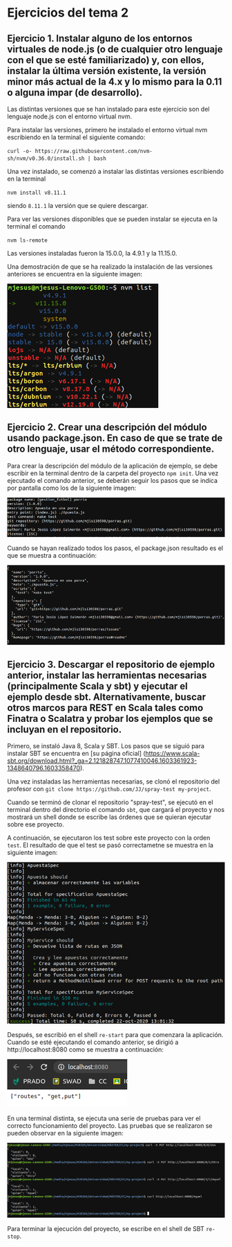 # Ejercicios del tema 2

## Ejercicio 1. Instalar alguno de los entornos virtuales de node.js (o de cualquier otro lenguaje con el que se esté familiarizado) y, con ellos, instalar la última versión existente, la versión minor más actual de la 4.x y lo mismo para la 0.11 o alguna impar (de desarrollo).

Las distintas versiones que se han instalado para este ejercicio son del lenguaje node.js con el entorno virtual nvm.

Para instalar las versiones, primero he instalado el entorno virtual nvm escribiendo en la terminal el siguiente comando:

`curl -o- https://raw.githubusercontent.com/nvm-sh/nvm/v0.36.0/install.sh | bash`

Una vez instalado, se comenzó a instalar las distintas versiones escribiendo en la terminal 

`nvm install v8.11.1`

siendo `8.11.1` la versión que se quiere descargar.

Para ver las versiones disponibles que se pueden instalar se ejecuta en la terminal el comando

`nvm ls-remote`

Las versiones instaladas fueron la 15.0.0, la 4.9.1 y la 11.15.0.

Una demostración de que se ha realizado la instalación de las versiones anteriores se encuentra en la siguiente imagen:

![Lista de versiones instaladas de node.js](./imagenes/lista_node.png "Lista de versiones instaladas de node.js")

## Ejercicio 2. Crear una descripción del módulo usando package.json. En caso de que se trate de otro lenguaje, usar el método correspondiente.

Para crear la descripción del módulo de la aplicación de ejemplo, se debe escribir en la terminal dentro de la carpeta del proyecto `npm init`. Una vez ejecutado el comando anterior, se deberán seguir los pasos que se indica por pantalla como los de la siguiente imagen:

![Pasos del npm init](./imagenes/npm-init.png "Pasos del npm init")

Cuando se hayan realizado todos los pasos, el package.json resultado es el que se muestra a continuación:

![Archivo package.json](./imagenes/package.png "Archivo package.json")

## Ejercicio 3. Descargar el repositorio de ejemplo anterior, instalar las herramientas necesarias (principalmente Scala y sbt) y ejecutar el ejemplo desde sbt. Alternativamente, buscar otros marcos para REST en Scala tales como Finatra o Scalatra y probar los ejemplos que se incluyan en el repositorio.

Primero, se instaló Java 8, Scala y SBT. Los pasos que se siguió para instalar SBT se encuentra en [su página oficial] (https://www.scala-sbt.org/download.html?_ga=2.121828747.1077410046.1603361923-1348640796.1603358470).

Una vez instaladas las herramientas necesarias, se clonó el repositorio del profesor con `git clone https://github.com/JJ/spray-test my-project`.

Cuando se terminó de clonar el repositorio "spray-test", se ejecutó en el terminal dentro del directorio el comando `sbt`, que cargará el proyecto y nos mostrará un shell donde se escribe las órdenes que se quieran ejecutar sobre ese proyecto.

A continuación, se ejecutaron los test sobre este proyecto con la orden `test`. El resultado de que el test se pasó correctametne se muestra en la siguiente imagen:

![Test](./imagenes/test.png "Test")

Después, se escribió en el shell `re-start` para que comenzara la aplicación. Cuando se esté ejecutando el comando anterior, se dirigió a http://localhost:8080 como se muestra a continuación:

![Localhost](./imagenes/localhost.png "Localhost")

En una terminal distinta, se ejecuta una serie de pruebas para ver el correcto funcionamiento del proyecto. Las pruebas que se realizaron se pueden observar en la siguiente imagen:

![Pruebas](./imagenes/pruebas.png "Pruebas")

Para terminar la ejecución del proyecto, se escribe en el shell de SBT `re-stop`.


